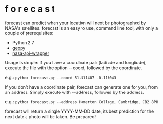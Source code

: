 f o r e c a s t
===============

forecast can predict when your location will next be photographed by NASA's
satellites. forecast is an easy to use, command line tool, with only a
couple of prerequisites:

 - Python 2.7
 - [geopy](https://github.com/geopy/geopy)
 - [nasa-api-wrapper](https://github.com/brendanv/nasa-api)

Usage is simple: if you have a coordinate pair (latitude and longitude),
execute the file with the option --coord, followed by the coordinate.

e.g.: `python forecast.py --coord 51.511407 -0.116043`

If you don't have a coordinate pair, forecast can generate one for you,
from an address. Simply execute with --address, followed by the address.

e.g.: `python forecast.py --address Homerton College, Cambridge, CB2 8PH`

forecast will return a single YYYY-MM-DD date, its best prediction for
the next date a photo will be taken. Be prepared!
